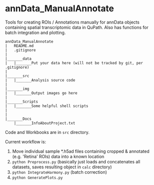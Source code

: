 # annData_ManualAnnotate

Tools for creating ROIs / Annotations manually for annData objects containing spatial transcriptomic data in QuPath. Also has functions for batch integration and plotting.

```
annData_ManualAnnotate
|	README.md
|	.gitignore
|
|_______data
|	|_______Put your data here (will not be tracked by git, per .gitignore)
|	
|_______src
|	|_______Analysis source code
|	
|_______img
|	|_______Output images go here
|
|_______Scripts
|	|_______Some helpful shell scripts
|
|
|_______Docs
	|_______InfoAboutProject.txt

```

Code and Workbooks are in `src` directory.

Current workflow is:

1) Move individual sample *.h5ad files containing cropped & annotated (e.g. 'Retina' ROIs) data into a known location
2) `python Preprocess.py` (basically just loads and concatenates all datasets, saves resulting object in `calc` directory)
3) `python IntegrateHarmony.py` (batch correction)
4) `python GeneratePlots.py`
